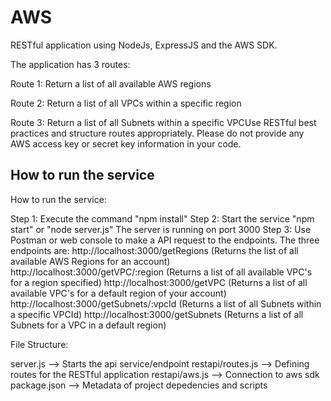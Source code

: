 # AWS

RESTful application using NodeJs, ExpressJS and the AWS SDK. 

The application has 3 routes:

Route 1: Return a list of all available AWS regions

Route 2: Return a list of all VPCs within a specific region

Route 3: Return a list of all Subnets within a specific VPCUse RESTful best practices and structure routes appropriately. Please do not provide any AWS access key or secret key information in your code.

## How to run the service

How to run the service:

Step 1: Execute the command "npm install"
Step 2: Start the service "npm start" or "node server.js"
        The server is running on port 3000
Step 3: Use Postman or web console to make a API request to the endpoints.
        The three endpoints are:
        http://localhost:3000/getRegions (Returns the list of all available AWS Regions for an account)
        http://localhost:3000/getVPC/:region (Returns a list of all available VPC's for a region specified)
        http://localhost:3000/getVPC (Returns a list of all available VPC's for a default region of your account)
        http://localhost:3000/getSubnets/:vpcId (Returns a list of all Subnets within a specific VPCId)
        http://localhost:3000/getSubnets (Returns a list of all Subnets for a VPC in a default region)

File Structure:

server.js --> Starts the api service/endpoint
restapi/routes.js --> Defining routes for the RESTful application
restapi/aws.js --> Connection to aws sdk
package.json --> Metadata of project depedencies and scripts
